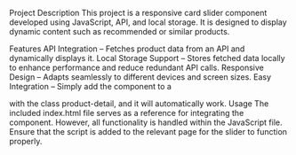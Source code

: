 Project Description
This project is a responsive card slider component developed using JavaScript, API, and local storage. It is designed to display dynamic content such as recommended or similar products.

Features
API Integration – Fetches product data from an API and dynamically displays it.
Local Storage Support – Stores fetched data locally to enhance performance and reduce redundant API calls.
Responsive Design – Adapts seamlessly to different devices and screen sizes.
Easy Integration – Simply add the component to a <div> with the class product-detail, and it will automatically work.
Usage
The included index.html file serves as a reference for integrating the component. However, all functionality is handled within the JavaScript file. Ensure that the script is added to the relevant page for the slider to function properly.
